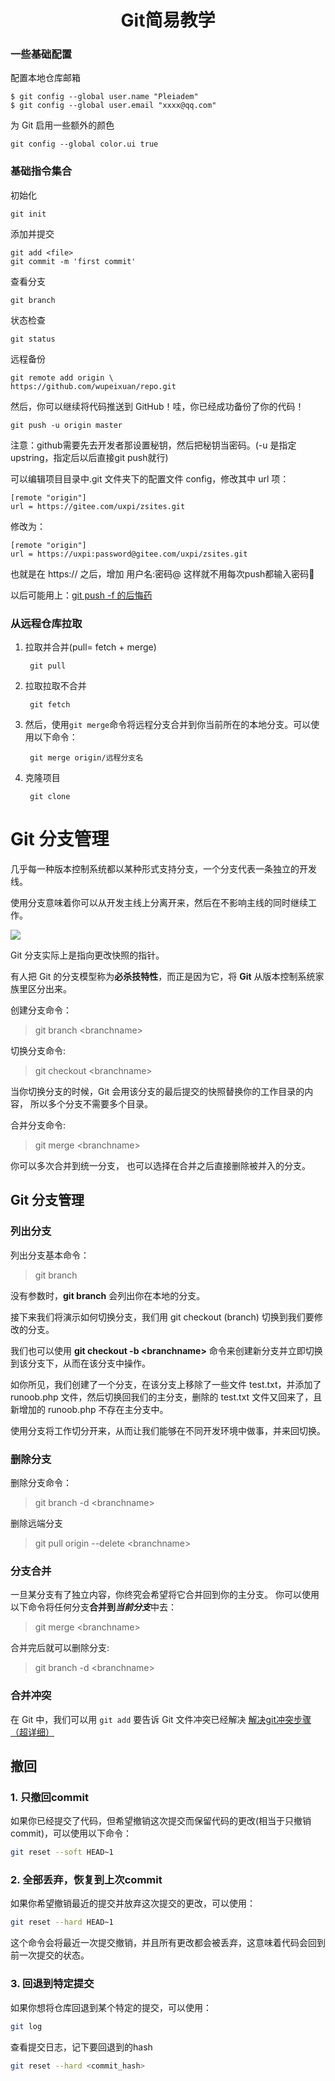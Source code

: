 # <center> Git简易教学
### 一些基础配置
配置本地仓库邮箱

    $ git config --global user.name "Pleiadem"  
    $ git config --global user.email "xxxx@qq.com"  
为 Git 启用一些额外的颜色

    git config --global color.ui true

### 基础指令集合
初始化

    git init
添加并提交

    git add <file>
    git commit -m 'first commit'
查看分支

    git branch
状态检查

    git status
远程备份

    git remote add origin \
    https://github.com/wupeixuan/repo.git 

然后，你可以继续将代码推送到 GitHub！哇，你已经成功备份了你的代码！

    git push -u origin master 
注意：github需要先去开发者那设置秘钥，然后把秘钥当密码。(-u 是指定upstring，指定后以后直接git push就行)

可以编辑项目目录中.git 文件夹下的配置文件 config，修改其中 url 项：

    [remote "origin"]
    url = https://gitee.com/uxpi/zsites.git
修改为：

    [remote "origin"]   
    url = https://uxpi:password@gitee.com/uxpi/zsites.git
也就是在 https:// 之后，增加 用户名:密码@
这样就不用每次push都输入密码🤤
    

以后可能用上：[git push -f 的后悔药](https://juejin.cn/post/6844903929898090509)

### 从远程仓库拉取
1. 拉取并合并(pull= fetch + merge)

        git pull 

2. 拉取拉取不合并

        git fetch 

3. 然后，使用`git merge`命令将远程分支合并到你当前所在的本地分支。可以使用以下命令：

        git merge origin/远程分支名
4. 克隆项目
 
        git clone


Git 分支管理
========

几乎每一种版本控制系统都以某种形式支持分支，一个分支代表一条独立的开发线。

使用分支意味着你可以从开发主线上分离开来，然后在不影响主线的同时继续工作。

![](https://static.jyshare.com/images/svg/git-brance.svg)

Git 分支实际上是指向更改快照的指针。

有人把 Git 的分支模型称为**必杀技特性**，而正是因为它，将 **Git** 从版本控制系统家族里区分出来。

创建分支命令：

>git branch \<branchname>

切换分支命令:

>git checkout \<branchname>

当你切换分支的时候，Git 会用该分支的最后提交的快照替换你的工作目录的内容， 所以多个分支不需要多个目录。

合并分支命令:

>git merge \<branchname>

你可以多次合并到统一分支， 也可以选择在合并之后直接删除被并入的分支。


Git 分支管理
--------

### 列出分支

列出分支基本命令：

>git branch

没有参数时，**git branch** 会列出你在本地的分支。

接下来我们将演示如何切换分支，我们用 git checkout (branch) 切换到我们要修改的分支。

我们也可以使用 **git checkout -b \<branchname>** 命令来创建新分支并立即切换到该分支下，从而在该分支中操作。

如你所见，我们创建了一个分支，在该分支上移除了一些文件 test.txt，并添加了 runoob.php 文件，然后切换回我们的主分支，删除的 test.txt 文件又回来了，且新增加的 runoob.php 不存在主分支中。

使用分支将工作切分开来，从而让我们能够在不同开发环境中做事，并来回切换。

### 删除分支

删除分支命令：

>git branch \-d \<branchname>

删除远端分支
>git pull origin --delete \<branchname>
### 分支合并

一旦某分支有了独立内容，你终究会希望将它合并回到你的主分支。
你可以使用以下命令将任何分支**合并到*当前分支***中去：
>git merge \<branchname>

合并完后就可以删除分支:

>git branch \-d \<branchname>


### 合并冲突

在 Git 中，我们可以用 `git add` 要告诉 Git 文件冲突已经解决
    [解决git冲突步骤（超详细）](https://blog.csdn.net/weixin_45597885/article/details/129464448)

## 撤回

### 1. 只撤回commit
如果你已经提交了代码，但希望撤销这次提交而保留代码的更改(相当于只撤销commit)，可以使用以下命令：

```sh
git reset --soft HEAD~1
```

### 2. 全部丢弃，恢复到上次commit
如果你希望撤销最近的提交并放弃这次提交的更改，可以使用：

```sh
git reset --hard HEAD~1
```

这个命令会将最近一次提交撤销，并且所有更改都会被丢弃，这意味着代码会回到前一次提交的状态。

### 3. 回退到特定提交

如果你想将仓库回退到某个特定的提交，可以使用：
```sh
git log
```
查看提交日志，记下要回退到的hash
```sh
git reset --hard <commit_hash>
```
